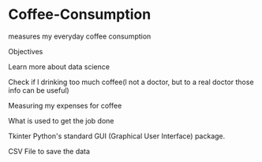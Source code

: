 # Coffee-Consumption
measures my everyday coffee consumption

Objectives

Learn more about data science

Check if l drinking too much coffee(l not a doctor, but to a real doctor those info can be useful)

Measuring my  expenses for coffee

What is used to get the job done

Tkinter Python's standard GUI (Graphical User Interface) package.
 
CSV File to save the data 
 

